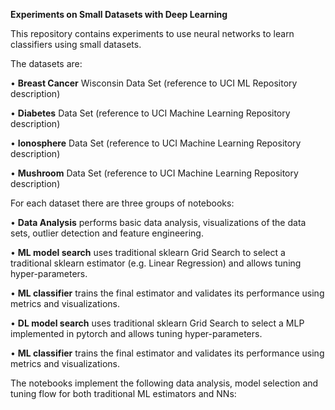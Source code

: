 <b>Experiments on Small Datasets with Deep Learning</b>
<p/>
This repository contains experiments to use neural networks to learn classifiers using small datasets. 
<p/>
The datasets are:
<p/>
•	<b>Breast Cancer</b> Wisconsin Data Set (reference to UCI ML Repository description)<p/>
•	<b>Diabetes</b> Data Set (reference to UCI Machine Learning Repository description)<p/>
•	<b>Ionosphere</b> Data Set (reference to UCI Machine Learning Repository description)<p/>
•	<b>Mushroom</b> Data Set (reference to UCI Machine Learning Repository description)
<p/>
For each dataset there are three groups of notebooks:
<p/>
•	<b>Data Analysis</b> performs basic data analysis, visualizations of the data sets, outlier detection and feature engineering.<p/>
•	<b>ML model search</b> uses traditional sklearn Grid Search to select a traditional sklearn estimator (e.g. Linear Regression) and allows tuning hyper-parameters.<p/>
•	<b>ML classifier</b> trains the final estimator and validates its performance using metrics and visualizations.<p/>
•	<b>DL model search</b> uses traditional sklearn Grid Search to select a MLP implemented in pytorch and allows tuning hyper-parameters.<p/>
•	<b>ML classifier</b> trains the final estimator and validates its performance using metrics and visualizations.
<p/>
The notebooks implement the following data analysis, model selection and tuning flow for both traditional ML estimators and NNs:<p/>

